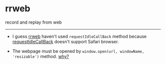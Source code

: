 # rrweb

record and replay from web

---

- I guess [rrweb](https://github.com/rrweb-io/rrweb) haven't used `requestIdleCallBack` method because [requestIdleCallBack](https://caniuse.com/?search=requestIdleCallBack) doesn't support Safari browser.

- The webpage must be opened by `window.open(url, windowName, 'resizable')` method. [why?](https://stackoverflow.com/a/35801906)
